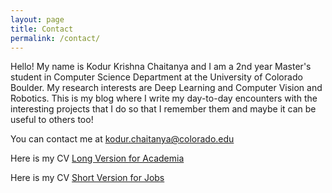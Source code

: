 ```yaml
---
layout: page
title: Contact
permalink: /contact/
---
```


Hello! My name is Kodur Krishna Chaitanya and I am a 2nd year Master's student in Computer Science Department at the University of Colorado Boulder. My research interests are Deep Learning and Computer Vision and Robotics. This is my blog where I write my day-to-day encounters with the interesting projects that I do so that I remember them and maybe it can be useful to others too!

You can contact me at [kodur.chaitanya@colorado.edu](mailto:kodur.chaitanya@colorado.edu)

Here is my CV [Long Version for Academia]()

Here is my CV [Short Version for Jobs]()
